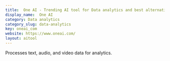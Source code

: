 ```yaml
---
title:  One AI - Trending AI tool for Data analytics and best alternatives
display_name:  One AI
category: Data analytics
category_slug: data-analytics
key: oneai_com
website: https://www.oneai.com/
layout: aitool
---
```


Processes text, audio, and video data for analytics.
